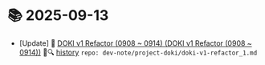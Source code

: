 # 📚 2025-09-13
- [Update] 📙 [DOKI v1 Refactor (0908 ~ 0914) (DOKI v1 Refactor (0908 ~ 0914))](https://til.qriosity.dev/dev-note/project-doki/doki-v1-refactor_1) 📃🔍 [history](https://github.com/Queue-ri/TIL/commits/main/dev-note/project-doki/doki-v1-refactor_1.md?since=2025-09-13T00:00:00Z&until=2025-09-13T23:59:59Z) `repo: dev-note/project-doki/doki-v1-refactor_1.md`
